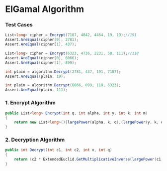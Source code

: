 # ElGamal Algorithm

### Test Cases

```csharp
List<long> cipher = Encrypt(7187, 4842, 4464, 19, 19);//191
Assert.AreEqual(cipher[0], 2781);
Assert.AreEqual(cipher[1], 437);

List<long> cipher = Encrypt(6323, 4736, 2231, 58, 111);//118
Assert.AreEqual(cipher[0], 6066);
Assert.AreEqual(cipher[1], 899);

int plain = algorithm.Decrypt(2781, 437, 191, 7187);
Assert.AreEqual(plain, 19);

int plain = algorithm.Decrypt(6066, 899, 118, 6323);
Assert.AreEqual(plain, 111);
```

### 1. Encrypt Algorithm

```csharp
public List<long> Encrypt(int q, int alpha, int y, int k, int m)
{
    return new List<long>(){largePower(alpha, k, q),(largePower(y, k, q) * m) % q};  
}
```

### 2. Decryption Algorithm

```csharp
public int Decrypt(int c1, int c2, int x, int q)
{
    return (c2 * ExtendedEuclid.GetMultiplicativeInverse(largePower(c1, x, q), q))%q;
}
```
